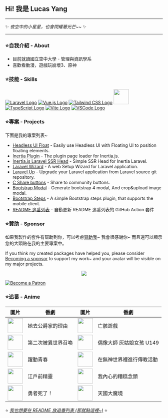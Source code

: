 ## Hi! 我是 Lucas Yang

---

✨ *夜空中的小星星，也會閃耀著光芒~~* ✨

---

### ⭐自我介紹 - About

* 目前就讀國立空中大學 - 管理與資訊學系
* 喜歡看動漫，遊戲玩崩壞3、原神

### ⭐技能 - Skills

[![Laravel Logo](https://skillicons.dev/icons?i=laravel&theme=light)](https://laravel.com/)
[![Vue.js Logo](https://skillicons.dev/icons?i=vue&theme=light)](https://vuejs.org/)
[![Tailwind CSS Logo](https://skillicons.dev/icons?i=tailwind&theme=light)](https://tailwindcss.com/)
<a href="https://inertiajs.com/"><img src="https://star-note-lucas.vercel.app/images/inertiajs-logo-rounded.svg" width="48" height="48"></a>
[![TypeScript Logo](https://skillicons.dev/icons?i=ts)](https://www.typescriptlang.org/)
[![Vite Logo](https://skillicons.dev/icons?i=vite&theme=light)](https://vitejs.dev/)
[![VSCode Logo](https://skillicons.dev/icons?i=vscode&theme=light)](https://code.visualstudio.com/)

### ⭐專案 - Projects

下面是我的專案列表~

* [Headless UI Float](https://github.com/ycs77/headlessui-float) - Easily use Headless UI with Floating UI to position floating elements.
* [Inertia Plugin](https://github.com/ycs77/inertia-plugin) - The plugin page loader for Inertia.js.
* [Inertia.js Laravel SSR Head](https://github.com/ycs77/inertia-laravel-ssr-head) - Simple SSR Head for Inertia Laravel.
* [Laravel Wizard](https://github.com/ycs77/laravel-wizard) - A web Setup Wizard for Laravel application.
* [Laravel Up](https://laravel-up.vercel.app/) - Upgrade your Laravel application from Laravel source git repository.
* [C Share buttons](https://github.com/ycs77/jquery-plugin-c-share) - Share to community buttons.
* [Bootstrap Modal](https://github.com/ycs77/jquery-plugin-bsModal) - Generate bootstrap 4 modal, And crop&upload image modal.
* [Bootstrap Steps](https://github.com/ycs77/bootstrap-steps) - A simple Bootstrap steps plugin, that supports the mobile client.
* [README 追番列表](https://github.com/ycs77/readme-anime-list) - 自動更新 README 追番列表的 GitHub Action 套件

### ⭐贊助 - Sponsor

如果我製作的套件有幫助到你，可以考慮[贊助我](https://www.patreon.com/ycs77)~ 我會很感謝你~ 而且還可以顯示您的大頭貼在我的主要專案中。

If you think my created packages have helped you, please consider [Becoming a sponsor](https://www.patreon.com/ycs77) to support my work~ and your avatar will be visible on my major projects.

<p align="center">
  <a href="https://www.patreon.com/ycs77">
    <img src="https://cdn.jsdelivr.net/gh/ycs77/static/sponsors.svg"/>
  </a>
</p>

<a href="https://www.patreon.com/ycs77">
  <img src="https://c5.patreon.com/external/logo/become_a_patron_button.png" alt="Become a Patron" />
</a>

<br />

### ⭐追番 - Anime

| 圖片 | 番劇 | 圖片 | 番劇 |
| --- | --- | --- | --- |
| [<img src="https://lain.bgm.tv/r/100/pic/cover/l/56/50/390712_QjcQp.jpg" width="48">](https://lain.bgm.tv/pic/cover/l/56/50/390712_QjcQp.jpg) | 她去公爵家的理由 | [<img src="https://lain.bgm.tv/r/100/pic/cover/l/67/45/408013_5Z5Q3.jpg" width="48">](https://lain.bgm.tv/pic/cover/l/67/45/408013_5Z5Q3.jpg) | 亡骸遊戲 |
| [<img src="https://lain.bgm.tv/r/100/pic/cover/l/28/eb/354421_I1TZS.jpg" width="48">](https://lain.bgm.tv/pic/cover/l/28/eb/354421_I1TZS.jpg) | 第二次被異世界召喚 | [<img src="https://lain.bgm.tv/r/100/pic/cover/l/58/c1/376703_g5559.jpg" width="48">](https://lain.bgm.tv/pic/cover/l/58/c1/376703_g5559.jpg) | 偶像大師 灰姑娘女孩 U149 |
| [<img src="https://lain.bgm.tv/r/100/pic/cover/l/63/4e/357961_RtPiz.jpg" width="48">](https://lain.bgm.tv/pic/cover/l/63/4e/357961_RtPiz.jpg) | 躍動青春 | [<img src="https://lain.bgm.tv/r/100/pic/cover/l/e5/59/377607_cy005.jpg" width="48">](https://lain.bgm.tv/pic/cover/l/e5/59/377607_cy005.jpg) | 在無神世界裡進行傳教活動 |
| [<img src="https://lain.bgm.tv/r/100/pic/cover/l/d7/ea/387803_nQONr.jpg" width="48">](https://lain.bgm.tv/pic/cover/l/d7/ea/387803_nQONr.jpg) | 江戶前精靈 | [<img src="https://lain.bgm.tv/r/100/pic/cover/l/01/ee/394260_kqQkM.jpg" width="48">](https://lain.bgm.tv/pic/cover/l/01/ee/394260_kqQkM.jpg) | 我內心的糟糕念頭 |
| [<img src="https://lain.bgm.tv/r/100/pic/cover/l/f4/3f/379639_2wRNn.jpg" width="48">](https://lain.bgm.tv/pic/cover/l/f4/3f/379639_2wRNn.jpg) | 勇者死了！ | [<img src="https://lain.bgm.tv/r/100/pic/cover/l/ba/c9/404804_1sTp8.jpg" width="48">](https://lain.bgm.tv/pic/cover/l/ba/c9/404804_1sTp8.jpg) | 天國大魔境 |

⭐ *[我也想要在 README 放追番列表 (那就點這裡~)](https://github.com/ycs77/readme-anime-list)* ⭐
